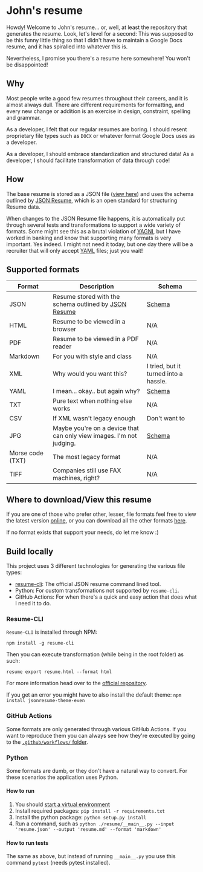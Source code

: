 # John's resume

Howdy! Welcome to John's resume... or, well, at least the repository that generates the resume. Look, let's level for a
second: This was supposed to be this funny little thing so that I didn't have to maintain a Google Docs resume, and it
has spiralled into whatever this is.

Nevertheless, I promise you there's a resume here somewhere! You won't be disappointed!

## Why

Most people write a good few resumes throughout their careers, and it is almost always dull. There are different
requirements for formatting, and every new change or addition is an exercise in design, constraint, spelling and
grammar.

As a developer, I felt that our regular resumes are boring. I should resent proprietary file types such as `DOCX` or
whatever format Google Docs uses as a developer.

As a developer, I should embrace standardization and structured data! As a developer, I should facilitate transformation
of data through code!

## How

The base resume is stored as a JSON file ([view here](resume.json)) and uses the schema outlined
by [JSON Resume](https://jsonresume.org/), which is an open standard for structuring Resume data.

When changes to the JSON Resume file happens, it is automatically put through several tests and transformations to
support a wide variety of formats. Some might see this as a brutal violation
of [YAGNI](https://en.wikipedia.org/wiki/You_aren%27t_gonna_need_it), but I have worked in banking and know that
supporting many formats is very important. Yes indeed. I might not need it today, but one day there will be a recruiter
that will only accept [YAML](https://en.wikipedia.org/wiki/YAML) files; just you wait!

## Supported formats

| Format  | Description  | Schema |
|---|---|---|
| JSON  | Resume stored with the schema outlined by [JSON Resume](https://jsonresume.org/) | [Schema](https://jsonresume.org/schema/)  |
| HTML  | Resume to be viewed in a browser  | N/A |
| PDF  | Resume to be viewed in a PDF reader | N/A |
| Markdown  | For you with style and class | N/A |
| XML  | Why would you want this?  | I tried, but it turned into a hassle.  |
| YAML  | I mean... okay.. but again why?  | [Schema](https://jsonresume.org/schema/) |
| TXT  | Pure text when nothing else works  | N/A |
| CSV  | If XML wasn't legacy enough | Don't want to |
| JPG  | Maybe you're on a device that can only view images. I'm not judging. | [Schema](https://jpeg.org/jpeg/workplan.html) |
| Morse code (TXT) | The most legacy format | N/A |
| TIFF | Companies still use FAX machines, right? | N/A |

## Where to download/View this resume

If you are one of those who prefer other, lesser, file formats feel free to view the latest
version [online](https://atomfinger.github.io/resume/), or you can download all the other
formats [here](https://github.com/atomfinger/resume/releases/latest/).

If no format exists that support your needs, do let me know :)

## Build locally

This project uses 3 different technologies for generating the various file types:

- [resume-cli](https://www.npmjs.com/package/resume-cli): The official JSON resume command lined tool.
- Python: For custom transformations not supported by `resume-cli`.
- GitHub Actions: For when there's a quick and easy action that does what I need it to do.

### Resume-CLI

`Resume-CLI` is installed through NPM:

```npm install -g resume-cli```

Then you can execute transformation (while being in the root folder) as such:

```resume export resume.html --format html```

For more information head over to the [official repository](https://github.com/jsonresume/resume-cli).

If you get an error you might have to also install the default theme: `npm install jsonresume-theme-even`

### GitHub Actions

Some formats are only generated through various GitHub Actions. If you want to reproduce them you can always see how
they're executed by going to the [`.github/workflows/` folder](.github/workflows).

### Python

Some formats are dumb, or they don't have a natural way to convert. For these scenarios the application uses Python.

#### How to run

1. You should [start a virtual environment](https://docs.python.org/3/library/venv.html)
2. Install required packages: `pip install -r requirements.txt`
3. Install the python package: `python setup.py install`
4. Run a command, such as `python ./resume/__main__.py --input 'resume.json' --output 'resume.md' --format 'markdown'`

#### How to run tests

The same as above, but instead of running `__main__.py` you use this command `pytest` (needs pytest installed).